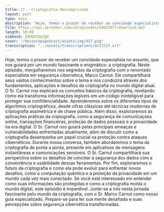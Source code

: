 ```yaml
---
title: 17 - Criptografia descomplicada
layout: post
type: main
description: "Hoje, temos o prazer de receber um convidado especialista no assunto, que nos guiará por um mundo fascinante e enigmático: a criptografia. Neste episódio, mergulharemos nos segredos da criptografia com o renomado especialista em segurança cibernética, Marco Carnut. Ele compartilhará seus vastos conhecimentos sobre o tema e nos conduzirá através dos fundamentos, aplicações e desafios da criptografia no mundo digital atual. O Sr. Carnut nos explicará os conceitos básicos da criptografia, revelando como ela transforma informações legíveis em um código ininteligível para proteger sua confidencialidade. Aprenderemos sobre os diferentes tipos de algoritmos criptográficos, desde cifras clássicas até técnicas modernas de criptografia assimétrica e de chave pública. Além disso, exploraremos as aplicações práticas da criptografia, como a segurança de comunicações online, transações financeiras, proteção de dados pessoais e a privacidade na era digital. O Sr. Carnut nos guiará pelas principais ameaças e vulnerabilidades enfrentadas atualmente, além de discutir como a criptografia desempenha um papel crucial na proteção contra ataques cibernéticos. Durante nossa conversa, também abordaremos o tema da criptografia de ponta a ponta, presente em aplicativos de mensagens instantâneas e comunicações sensíveis. O Sr. Carnut compartilhará sua perspectiva sobre os desafios de conciliar a segurança dos dados com a conveniência e usabilidade dessas ferramentas. Por fim, exploraremos o futuro da criptografia e como ela pode evoluir para enfrentar novos desafios, como a computação quântica e a proteção da privacidade em um mundo cada vez mais conectado. Se você está interessado em entender como suas informações são protegidas e como a criptografia molda o mundo digital, este episódio é imperdível. Junte-se a nós nesta jornada fascinante pelo mundo da criptografia, com o Sr. Marco Carnut como nosso guia especializado. Prepare-se para ter sua mente desafiada e suas percepções sobre segurança cibernética transformadas."
file: https://api.spreaker.com/v2/episodes/54652077/download.mp3
length: 50:00
videoid: Z9HN3CEqJgU
cover: "/devsecopspodcast/assets/img/417.png"
transcription: "../assets/transcriptions/4/17/17.srt"
---
```


Hoje, temos o prazer de receber um convidado especialista no assunto, que nos guiará por um mundo fascinante e enigmático: a criptografia. Neste episódio, mergulharemos nos segredos da criptografia com o renomado especialista em segurança cibernética, Marco Carnut. Ele compartilhará seus vastos conhecimentos sobre o tema e nos conduzirá através dos fundamentos, aplicações e desafios da criptografia no mundo digital atual. O Sr. Carnut nos explicará os conceitos básicos da criptografia, revelando como ela transforma informações legíveis em um código ininteligível para proteger sua confidencialidade. Aprenderemos sobre os diferentes tipos de algoritmos criptográficos, desde cifras clássicas até técnicas modernas de criptografia assimétrica e de chave pública. Além disso, exploraremos as aplicações práticas da criptografia, como a segurança de comunicações online, transações financeiras, proteção de dados pessoais e a privacidade na era digital. O Sr. Carnut nos guiará pelas principais ameaças e vulnerabilidades enfrentadas atualmente, além de discutir como a criptografia desempenha um papel crucial na proteção contra ataques cibernéticos. Durante nossa conversa, também abordaremos o tema da criptografia de ponta a ponta, presente em aplicativos de mensagens instantâneas e comunicações sensíveis. O Sr. Carnut compartilhará sua perspectiva sobre os desafios de conciliar a segurança dos dados com a conveniência e usabilidade dessas ferramentas. Por fim, exploraremos o futuro da criptografia e como ela pode evoluir para enfrentar novos desafios, como a computação quântica e a proteção da privacidade em um mundo cada vez mais conectado. Se você está interessado em entender como suas informações são protegidas e como a criptografia molda o mundo digital, este episódio é imperdível. Junte-se a nós nesta jornada fascinante pelo mundo da criptografia, com o Sr. Marco Carnut como nosso guia especializado. Prepare-se para ter sua mente desafiada e suas percepções sobre segurança cibernética transformadas.